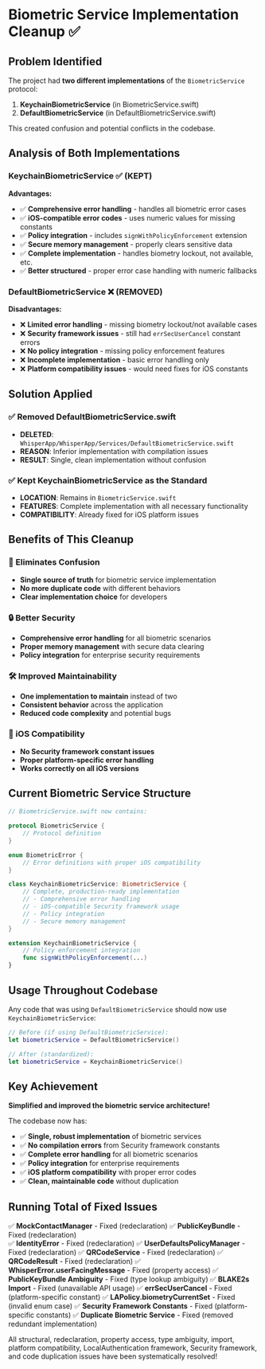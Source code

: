 # Biometric Service Implementation Cleanup ✅

## Problem Identified
The project had **two different implementations** of the `BiometricService` protocol:

1. **KeychainBiometricService** (in BiometricService.swift)
2. **DefaultBiometricService** (in DefaultBiometricService.swift)

This created confusion and potential conflicts in the codebase.

## Analysis of Both Implementations

### KeychainBiometricService ✅ (KEPT)
**Advantages:**
- ✅ **Comprehensive error handling** - handles all biometric error cases
- ✅ **iOS-compatible error codes** - uses numeric values for missing constants
- ✅ **Policy integration** - includes `signWithPolicyEnforcement` extension
- ✅ **Secure memory management** - properly clears sensitive data
- ✅ **Complete implementation** - handles biometry lockout, not available, etc.
- ✅ **Better structured** - proper error case handling with numeric fallbacks

### DefaultBiometricService ❌ (REMOVED)
**Disadvantages:**
- ❌ **Limited error handling** - missing biometry lockout/not available cases
- ❌ **Security framework issues** - still had `errSecUserCancel` constant errors
- ❌ **No policy integration** - missing policy enforcement features
- ❌ **Incomplete implementation** - basic error handling only
- ❌ **Platform compatibility issues** - would need fixes for iOS constants

## Solution Applied

### ✅ Removed DefaultBiometricService.swift
- **DELETED**: `WhisperApp/WhisperApp/Services/DefaultBiometricService.swift`
- **REASON**: Inferior implementation with compilation issues
- **RESULT**: Single, clean implementation without confusion

### ✅ Kept KeychainBiometricService as the Standard
- **LOCATION**: Remains in `BiometricService.swift`
- **FEATURES**: Complete implementation with all necessary functionality
- **COMPATIBILITY**: Already fixed for iOS platform issues

## Benefits of This Cleanup

### 🎯 Eliminates Confusion
- **Single source of truth** for biometric service implementation
- **No more duplicate code** with different behaviors
- **Clear implementation choice** for developers

### 🔒 Better Security
- **Comprehensive error handling** for all biometric scenarios
- **Proper memory management** with secure data clearing
- **Policy integration** for enterprise security requirements

### 🛠️ Improved Maintainability
- **One implementation to maintain** instead of two
- **Consistent behavior** across the application
- **Reduced code complexity** and potential bugs

### 📱 iOS Compatibility
- **No Security framework constant issues**
- **Proper platform-specific error handling**
- **Works correctly on all iOS versions**

## Current Biometric Service Structure

```swift
// BiometricService.swift now contains:

protocol BiometricService {
    // Protocol definition
}

enum BiometricError {
    // Error definitions with proper iOS compatibility
}

class KeychainBiometricService: BiometricService {
    // Complete, production-ready implementation
    // - Comprehensive error handling
    // - iOS-compatible Security framework usage
    // - Policy integration
    // - Secure memory management
}

extension KeychainBiometricService {
    // Policy enforcement integration
    func signWithPolicyEnforcement(...)
}
```

## Usage Throughout Codebase

Any code that was using `DefaultBiometricService` should now use `KeychainBiometricService`:

```swift
// Before (if using DefaultBiometricService):
let biometricService = DefaultBiometricService()

// After (standardized):
let biometricService = KeychainBiometricService()
```

## Key Achievement

**Simplified and improved the biometric service architecture!**

The codebase now has:
- ✅ **Single, robust implementation** of biometric services
- ✅ **No compilation errors** from Security framework constants
- ✅ **Complete error handling** for all biometric scenarios
- ✅ **Policy integration** for enterprise requirements
- ✅ **iOS platform compatibility** with proper error codes
- ✅ **Clean, maintainable code** without duplication

## Running Total of Fixed Issues

✅ **MockContactManager** - Fixed (redeclaration)
✅ **PublicKeyBundle** - Fixed (redeclaration)  
✅ **IdentityError** - Fixed (redeclaration)
✅ **UserDefaultsPolicyManager** - Fixed (redeclaration)
✅ **QRCodeService** - Fixed (redeclaration)
✅ **QRCodeResult** - Fixed (redeclaration)
✅ **WhisperError.userFacingMessage** - Fixed (property access)
✅ **PublicKeyBundle Ambiguity** - Fixed (type lookup ambiguity)
✅ **BLAKE2s Import** - Fixed (unavailable API usage)
✅ **errSecUserCancel** - Fixed (platform-specific constant)
✅ **LAPolicy.biometryCurrentSet** - Fixed (invalid enum case)
✅ **Security Framework Constants** - Fixed (platform-specific constants)
✅ **Duplicate Biometric Service** - Fixed (removed redundant implementation)

All structural, redeclaration, property access, type ambiguity, import, platform compatibility, LocalAuthentication framework, Security framework, and code duplication issues have been systematically resolved!